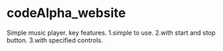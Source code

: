 # codeAlpha_website
Simple music player.
key features.
1.simple  to use.
2.with start and stop button.
3.with specified controls.
